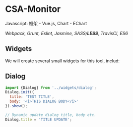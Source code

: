 # CSA-Monitor

Javascript: 框架 - Vue.js, Chart - EChart

*Webpack, Grunt, Eslint, Jasmine, SASS/**LESS**, TravisCI, ES6*

Widgets
----
We will create several small widgets for this tool, includ:

## Dialog
``` javascript
import {Dialog} from '../widgets/dialog';
Dialog.init({
  title: 'TEST TITLE',
  body: '<i>THIS DIALOG BODY</i>'
}).show();

// Dynamic update dialog title, body etc.
Dialog.title = 'TITLE UPDATE';

```
